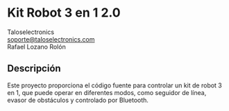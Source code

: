 # Kit Robot 3 en 1 2.0
Taloselectronics  
[soporte@taloselectronics.com](mailto:soporte@taloselectronics.com)  
Rafael Lozano Rolón

## Descripción

Este proyecto proporciona el código fuente para controlar un kit de robot 3 en 1, que puede operar en diferentes modos, como seguidor de línea, evasor de obstáculos y controlado por Bluetooth.
